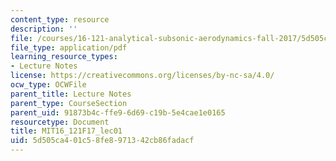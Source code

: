 ```yaml
---
content_type: resource
description: ''
file: /courses/16-121-analytical-subsonic-aerodynamics-fall-2017/5d505ca401c58fe8971342cb86fadacf_MIT16_121F17_lec01.pdf
file_type: application/pdf
learning_resource_types:
- Lecture Notes
license: https://creativecommons.org/licenses/by-nc-sa/4.0/
ocw_type: OCWFile
parent_title: Lecture Notes
parent_type: CourseSection
parent_uid: 91873b4c-ffe9-6d69-c19b-5e4cae1e0165
resourcetype: Document
title: MIT16_121F17_lec01
uid: 5d505ca4-01c5-8fe8-9713-42cb86fadacf
---
```

